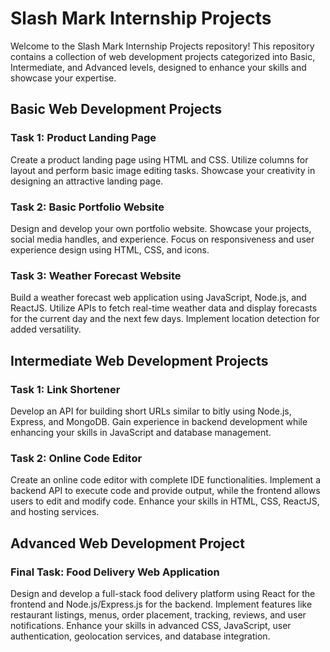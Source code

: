 # Slash Mark Internship Projects

Welcome to the Slash Mark Internship Projects repository! This repository contains a collection of web development projects categorized into Basic, Intermediate, and Advanced levels, designed to enhance your skills and showcase your expertise.

## Basic Web Development Projects

### Task 1: Product Landing Page
Create a product landing page using HTML and CSS. Utilize columns for layout and perform basic image editing tasks. Showcase your creativity in designing an attractive landing page.

### Task 2: Basic Portfolio Website
Design and develop your own portfolio website. Showcase your projects, social media handles, and experience. Focus on responsiveness and user experience design using HTML, CSS, and icons.

### Task 3: Weather Forecast Website
Build a weather forecast web application using JavaScript, Node.js, and ReactJS. Utilize APIs to fetch real-time weather data and display forecasts for the current day and the next few days. Implement location detection for added versatility.

## Intermediate Web Development Projects

### Task 1: Link Shortener
Develop an API for building short URLs similar to bitly using Node.js, Express, and MongoDB. Gain experience in backend development while enhancing your skills in JavaScript and database management.

### Task 2: Online Code Editor
Create an online code editor with complete IDE functionalities. Implement a backend API to execute code and provide output, while the frontend allows users to edit and modify code. Enhance your skills in HTML, CSS, ReactJS, and hosting services.

## Advanced Web Development Project

### Final Task: Food Delivery Web Application
Design and develop a full-stack food delivery platform using React for the frontend and Node.js/Express.js for the backend. Implement features like restaurant listings, menus, order placement, tracking, reviews, and user notifications. Enhance your skills in advanced CSS, JavaScript, user authentication, geolocation services, and database integration.

